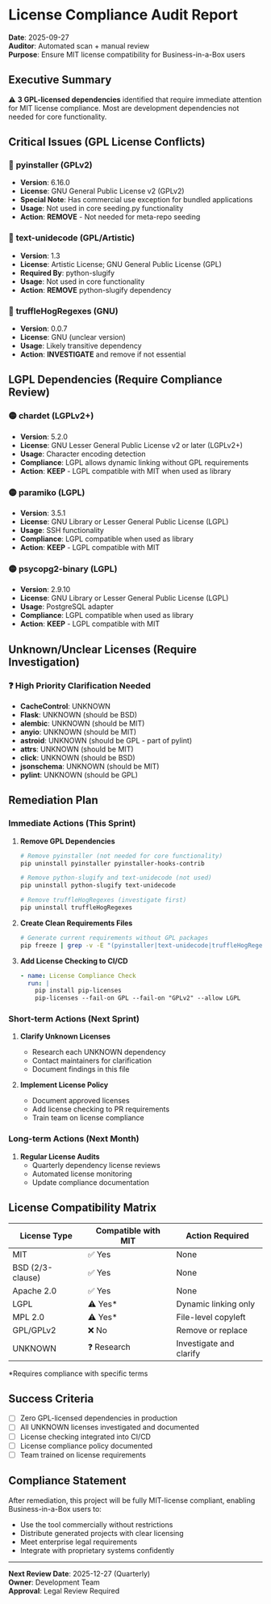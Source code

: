 # License Compliance Audit Report

**Date**: 2025-09-27  
**Auditor**: Automated scan + manual review  
**Purpose**: Ensure MIT license compatibility for Business-in-a-Box users

## Executive Summary

⚠️ **3 GPL-licensed dependencies** identified that require immediate attention for MIT license compliance. Most are development dependencies not needed for core functionality.

## Critical Issues (GPL License Conflicts)

### 🔴 **pyinstaller (GPLv2)**
- **Version**: 6.16.0
- **License**: GNU General Public License v2 (GPLv2)
- **Special Note**: Has commercial use exception for bundled applications
- **Usage**: Not used in core seeding.py functionality
- **Action**: **REMOVE** - Not needed for meta-repo seeding

### 🔴 **text-unidecode (GPL/Artistic)**
- **Version**: 1.3  
- **License**: Artistic License; GNU General Public License (GPL)
- **Required By**: python-slugify
- **Usage**: Not used in core functionality
- **Action**: **REMOVE** python-slugify dependency

### 🔴 **truffleHogRegexes (GNU)**
- **Version**: 0.0.7
- **License**: GNU (unclear version)
- **Usage**: Likely transitive dependency
- **Action**: **INVESTIGATE** and remove if not essential

## LGPL Dependencies (Require Compliance Review)

### 🟡 **chardet (LGPLv2+)**
- **Version**: 5.2.0
- **License**: GNU Lesser General Public License v2 or later (LGPLv2+)
- **Usage**: Character encoding detection
- **Compliance**: LGPL allows dynamic linking without GPL requirements
- **Action**: **KEEP** - LGPL compatible with MIT when used as library

### 🟡 **paramiko (LGPL)**
- **Version**: 3.5.1
- **License**: GNU Library or Lesser General Public License (LGPL)
- **Usage**: SSH functionality
- **Compliance**: LGPL compatible when used as library
- **Action**: **KEEP** - LGPL compatible with MIT

### 🟡 **psycopg2-binary (LGPL)**
- **Version**: 2.9.10
- **License**: GNU Library or Lesser General Public License (LGPL)
- **Usage**: PostgreSQL adapter
- **Compliance**: LGPL compatible when used as library
- **Action**: **KEEP** - LGPL compatible with MIT

## Unknown/Unclear Licenses (Require Investigation)

### ❓ **High Priority Clarification Needed**
- **CacheControl**: UNKNOWN
- **Flask**: UNKNOWN (should be BSD)
- **alembic**: UNKNOWN (should be MIT)
- **anyio**: UNKNOWN (should be MIT)
- **astroid**: UNKNOWN (should be GPL - part of pylint)
- **attrs**: UNKNOWN (should be MIT)
- **click**: UNKNOWN (should be BSD)
- **jsonschema**: UNKNOWN (should be MIT)
- **pylint**: UNKNOWN (should be GPL)

## Remediation Plan

### Immediate Actions (This Sprint)

1. **Remove GPL Dependencies**
   ```bash
   # Remove pyinstaller (not needed for core functionality)
   pip uninstall pyinstaller pyinstaller-hooks-contrib
   
   # Remove python-slugify and text-unidecode (not used)
   pip uninstall python-slugify text-unidecode
   
   # Remove truffleHogRegexes (investigate first)
   pip uninstall truffleHogRegexes
   ```

2. **Create Clean Requirements Files**
   ```bash
   # Generate current requirements without GPL packages
   pip freeze | grep -v -E "(pyinstaller|text-unidecode|truffleHogRegexes)" > requirements-clean.txt
   ```

3. **Add License Checking to CI/CD**
   ```yaml
   - name: License Compliance Check
     run: |
       pip install pip-licenses
       pip-licenses --fail-on GPL --fail-on "GPLv2" --allow LGPL
   ```

### Short-term Actions (Next Sprint)

1. **Clarify Unknown Licenses**
   - Research each UNKNOWN dependency
   - Contact maintainers for clarification
   - Document findings in this file

2. **Implement License Policy**
   - Document approved licenses
   - Add license checking to PR requirements
   - Train team on license compliance

### Long-term Actions (Next Month)

1. **Regular License Audits**
   - Quarterly dependency license reviews
   - Automated license monitoring
   - Update compliance documentation

## License Compatibility Matrix

| License Type | Compatible with MIT | Action Required |
|--------------|-------------------|-----------------|
| MIT | ✅ Yes | None |
| BSD (2/3-clause) | ✅ Yes | None |
| Apache 2.0 | ✅ Yes | None |
| LGPL | ⚠️ Yes* | Dynamic linking only |
| MPL 2.0 | ⚠️ Yes* | File-level copyleft |
| GPL/GPLv2 | ❌ No | Remove or replace |
| UNKNOWN | ❓ Research | Investigate and clarify |

*Requires compliance with specific terms

## Success Criteria

- [ ] Zero GPL-licensed dependencies in production
- [ ] All UNKNOWN licenses investigated and documented
- [ ] License checking integrated into CI/CD
- [ ] License compliance policy documented
- [ ] Team trained on license requirements

## Compliance Statement

After remediation, this project will be fully MIT-license compliant, enabling Business-in-a-Box users to:
- Use the tool commercially without restrictions
- Distribute generated projects with clear licensing
- Meet enterprise legal requirements
- Integrate with proprietary systems confidently

---

**Next Review Date**: 2025-12-27 (Quarterly)  
**Owner**: Development Team  
**Approval**: Legal Review Required

